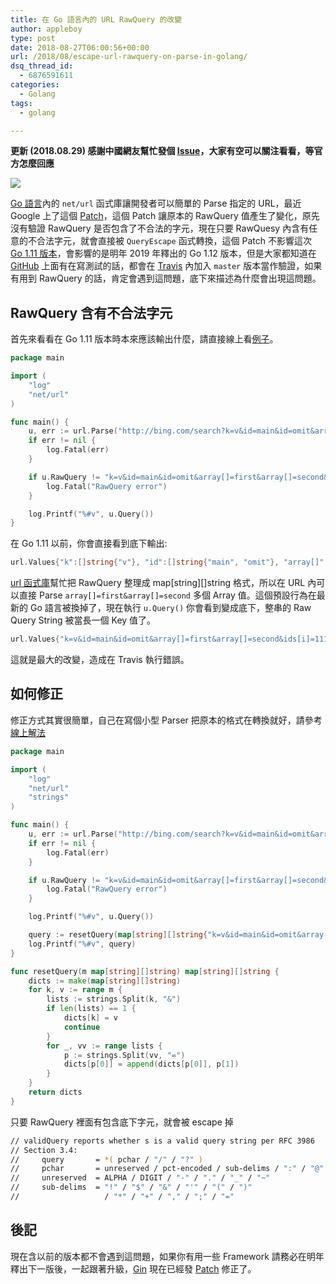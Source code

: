 ```yaml
---
title: 在 Go 語言內的 URL RawQuery 的改變
author: appleboy
type: post
date: 2018-08-27T06:00:56+00:00
url: /2018/08/escape-url-rawquery-on-parse-in-golang/
dsq_thread_id:
  - 6876591611
categories:
  - Golang
tags:
  - golang

---
```

**更新 (2018.08.29) 感謝中國網友幫忙發個 [Issue](https://github.com/golang/go/issues/27302)，大家有空可以關注看看，等官方怎麼回應**

[![](https://lh3.googleusercontent.com/jsocHCR9A9yEfDVUTrU0m42_aHhTEVDGW5p5PsQSx7GSlkt3gLjohfXH3S7P7p982332ruU_e-EtW0LwmiuZjvN65VIcyME-zE35C6EM0IV1nqY6KoNw3dwW2djjid3F-T5YgnJothA=w1920-h1080)](https://lh3.googleusercontent.com/jsocHCR9A9yEfDVUTrU0m42_aHhTEVDGW5p5PsQSx7GSlkt3gLjohfXH3S7P7p982332ruU_e-EtW0LwmiuZjvN65VIcyME-zE35C6EM0IV1nqY6KoNw3dwW2djjid3F-T5YgnJothA=w1920-h1080)

[Go 語言][1]內的 `net/url` 函式庫讓開發者可以簡單的 Parse 指定的 URL，最近 Google 上了這個 [Patch][2]，這個 Patch 讓原本的 RawQuery 值產生了變化，原先沒有驗證 RawQuery 是否包含了不合法的字元，現在只要 RawQuesy 內含有任意的不合法字元，就會直接被 `QueryEscape` 函式轉換，這個 Patch 不影響這次 [Go 1.11 版本][3]，會影響的是明年 2019 年釋出的 Go 1.12 版本，但是大家都知道在 [GitHub](https://github.com) 上面有在寫測試的話，都會在 [Travis](https://travis-ci.org) 內加入 `master` 版本當作驗證，如果有用到 RawQuery 的話，肯定會遇到這問題，底下來描述為什麼會出現這問題。

[1]:https://golang.org/
[2]:https://github.com/golang/go/commit/1040626c0ce4a1bc2b312aa0866ffeb2ff53c1ab
[3]:https://blog.golang.org/go1.11

<!--more-->



## RawQuery 含有不合法字元

首先來看看在 Go 1.11 版本時本來應該輸出什麼，請直接線上看[例子](https://play.golang.org/p/ZvZ-SoUjK16)。

```go
package main

import (
	"log"
	"net/url"
)

func main() {
	u, err := url.Parse("http://bing.com/search?k=v&id=main&id=omit&array[]=first&array[]=second&ids[i]=111&ids[j]=3.14")
	if err != nil {
		log.Fatal(err)
	}

	if u.RawQuery != "k=v&id=main&id=omit&array[]=first&array[]=second&ids[i]=111&ids[j]=3.14" {
		log.Fatal("RawQuery error")
	}

	log.Printf("%#v", u.Query())
}
```

在 Go 1.11 以前，你會直接看到底下輸出:

```go
url.Values{"k":[]string{"v"}, "id":[]string{"main", "omit"}, "array[]":[]string{"first", "second"}, "ids[i]":[]string{"111"}, "ids[j]":[]string{"3.14"}}
```


[url 函式庫](https://golang.org/pkg/net/url/)幫忙把 RawQuery 整理成 map[string][]string 格式，所以在 URL 內可以直接 Parse `array[]=first&array[]=second` 多個 Array 值。這個預設行為在最新的 Go 語言被換掉了，現在執行 `u.Query()` 你會看到變成底下，整串的 Raw Query String 被當長一個 Key 值了。

```go
url.Values{"k=v&id=main&id=omit&array[]=first&array[]=second&ids[i]=111&ids[j]=3.14": []string{""}}
```


這就是最大的改變，造成在 Travis 執行錯誤。

## 如何修正

修正方式其實很簡單，自己在寫個小型 Parser 把原本的格式在轉換就好，請參考[線上解法](https://play.golang.org/p/wO9vR3Ylliq)

```go
package main

import (
	"log"
	"net/url"
	"strings"
)

func main() {
	u, err := url.Parse("http://bing.com/search?k=v&id=main&id=omit&array[]=first&array[]=second&ids[i]=111&ids[j]=3.14")
	if err != nil {
		log.Fatal(err)
	}

	if u.RawQuery != "k=v&id=main&id=omit&array[]=first&array[]=second&ids[i]=111&ids[j]=3.14" {
		log.Fatal("RawQuery error")
	}

	log.Printf("%#v", u.Query())

	query := resetQuery(map[string][]string{"k=v&id=main&id=omit&array[]=first&array[]=second&ids[i]=111&ids[j]=3.14": []string{""}})
	log.Printf("%#v", query)
}

func resetQuery(m map[string][]string) map[string][]string {
	dicts := make(map[string][]string)
	for k, v := range m {
		lists := strings.Split(k, "&")
		if len(lists) == 1 {
			dicts[k] = v
			continue
		}
		for _, vv := range lists {
			p := strings.Split(vv, "=")
			dicts[p[0]] = append(dicts[p[0]], p[1])
		}
	}
	return dicts
}
```

只要 RawQuery 裡面有包含底下字元，就會被 escape 掉

```bash
// validQuery reports whether s is a valid query string per RFC 3986
// Section 3.4:
//     query       = *( pchar / "/" / "?" )
//     pchar       = unreserved / pct-encoded / sub-delims / ":" / "@"
//     unreserved  = ALPHA / DIGIT / "-" / "." / "_" / "~"
//     sub-delims  = "!" / "$" / "&" / "'" / "(" / ")"
//                   / "*" / "+" / "," / ";" / "="
```

## 後記

現在含以前的版本都不會遇到這問題，如果你有用一些 Framework 請務必在明年釋出下一版後，一起跟著升級，[Gin](https://github.com/gin-gonic/gin) 現在已經發 [Patch](https://github.com/gin-gonic/gin/pull/1510) 修正了。
